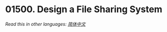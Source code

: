 # 01500. Design a File Sharing System

  _Read this in other languages:_
    [_简体中文_](README.zh-CN.md)

